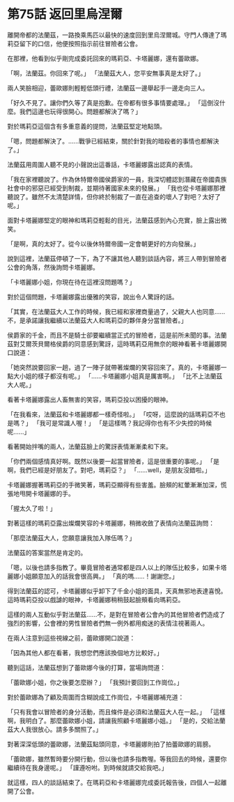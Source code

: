 # 第75話 返回里烏涅爾

離開帝都的法蘭茲，一路換乘馬匹以最快的速度回到里烏涅爾城。守門人傳達了瑪莉亞留下的口信，他便按照指示前往冒險者公會。

在那裡，他看到似乎剛完成委託回來的瑪莉亞、卡塔麗娜，還有蕾歐娜。

「啊，法蘭茲。你回來了呢。」
「法蘭茲大人，您平安無事真是太好了。」

兩人笑臉相迎，蕾歐娜則輕輕低頭行禮，法蘭茲一邊舉起手一邊走向三人。

「好久不見了。讓你們久等了真是抱歉。在帝都有很多事情要處理。」
「這倒沒什麼。我們這邊也玩得很開心。問題都解決了嗎？」

對於瑪莉亞這個含有多重意義的提問，法蘭茲堅定地點頭。

「嗯，問題都解決了。......戰爭已經結束，關於針對我的暗殺者的事情也都解決了。」

法蘭茲用周圍人聽不見的小聲說出這番話，卡塔麗娜露出認真的表情。

「我在家裡聽說了。作為休特爾帝國侯爵家的一員，我深切體認到潛藏在帝國貴族社會中的邪惡已經受到制裁，並期待著國家未來的發展。」
「我也從卡塔麗娜那裡聽說了。雖然不太清楚詳情，但你終於制裁了一直在追查的壞人了對吧？太好了呢。」

面對卡塔麗娜堅定的眼神和瑪莉亞輕鬆的目光，法蘭茲感到內心充實，臉上露出微笑。

「是啊，真的太好了。從今以後休特爾帝國一定會朝更好的方向發展。」

說到這裡，法蘭茲停頓了一下，為了不讓其他人聽到談話內容，將三人帶到冒險者公會的角落，然後詢問卡塔麗娜。

「卡塔麗娜小姐，你現在待在這裡沒問題嗎？」

對於這個問題，卡塔麗娜露出優雅的笑容，說出令人驚訝的話。

「其實，在法蘭茲大人工作的時候，我已經和家裡商量過了，父親大人也同意......不，是承諾讓我繼續以法蘭茲大人和瑪莉亞的夥伴身分當冒險者。」

侯爵家的千金，而且不是騎士卻要繼續當正式的冒險者，這是前所未聞的事。法蘭茲對艾爾茨貝爾格侯爵的同意感到驚訝，這時瑪莉亞用無奈的眼神看著卡塔麗娜開口說道：

「她突然說要回家一趟，過了一陣子就帶著燦爛的笑容回來了。真的，卡塔麗娜一點大小姐的樣子都沒有呢。」
「......卡塔麗娜小姐真是厲害啊。」
「比不上法蘭茲大人呢。」

看著卡塔麗娜露出人畜無害的笑容，瑪莉亞投以困擾的眼神。

「在我看來，法蘭茲和卡塔麗娜都一樣奇怪啦。」
「哎呀，這麼說的話瑪莉亞不也是嗎？」
「我可是常識人喔！」
「是這樣嗎？我記得你也有不少失控的時候呢......」

看著開始拌嘴的兩人，法蘭茲臉上的驚訝表情漸漸柔和下來。

「你們兩個感情真好啊。既然以後要一起當冒險者，這是很重要的事呢。」
「是啊，我們已經是好朋友了。對吧，瑪莉亞？」
「......well，是朋友沒錯啦。」

卡塔麗娜握著瑪莉亞的手微笑著，瑪莉亞顯得有些害羞。臉頰的紅暈漸漸加深，慌張地甩開卡塔麗娜的手。

「握太久了啦！」

對著這樣的瑪莉亞露出燦爛笑容的卡塔麗娜，稍微收斂了表情向法蘭茲詢問：

「那麼法蘭茲大人，您願意讓我加入隊伍嗎？」

法蘭茲的答案當然是肯定的。

「嗯，以後也請多指教了。畢竟冒險者通常都是四人以上的隊伍比較多，如果卡塔麗娜小姐願意加入的話我會很高興。」
「真的嗎......！謝謝您。」

得到法蘭茲的認可，卡塔麗娜似乎卸下了千金小姐的面具，天真無邪地表達喜悅。這時瑪莉亞投以戲謔的眼神，卡塔麗娜稍稍鼓起臉頰看向瑪莉亞。

這樣的兩人互動似乎對法蘭茲......不，是對在冒險者公會內的其他冒險者們造成了強烈的影響，公會裡的男性冒險者們無一例外都用痴迷的表情注視著兩人。

在兩人注意到這些視線之前，蕾歐娜開口說道：

「因為其他人都在看著，我想您們應該換個地方比較好。」

聽到這話，法蘭茲想到了蕾歐娜今後的打算，當場詢問道：

「蕾歐娜小姐，你之後要怎麼辦？」
「我預計要回到工作崗位。」

對於蕾歐娜為了顧及周圍而含糊說成工作崗位，卡塔麗娜補充道：

「只有我會以冒險者的身分活動，而且條件是必須和法蘭茲大人在一起。」
「這樣啊，我明白了。那麼蕾歐娜小姐，請讓我照顧卡塔麗娜小姐。」
「是的，交給法蘭茲大人我很放心。請多多關照了。」

對著深深低頭的蕾歐娜，法蘭茲點頭同意，卡塔麗娜則拍了拍蕾歐娜的肩膀。

「蕾歐娜，雖然暫時要分開行動，但以後也請多指教喔。等我回去的時候，還要你繼續待在我身邊呢。」
「謹遵吩咐。到時候就請交給我吧。」

就這樣，四人的談話結束了。在瑪莉亞和卡塔麗娜完成委託報告後，四個人一起離開了公會。
